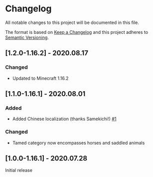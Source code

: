 # Changelog
All notable changes to this project will be documented in this file.

The format is based on [Keep a Changelog](http://keepachangelog.com/en/1.0.0/) and this project adheres to [Semantic Versioning](http://semver.org/spec/v2.0.0.html).

## [1.2.0-1.16.2] - 2020.08.17
### Changed
- Updated to Minecraft 1.16.2

## [1.1.0-1.16.1] - 2020.08.01
### Added
- Added Chinese localization (thanks Samekichi!) [#1](https://github.com/TheIllusiveC4/BeaconsForAll/pull/1)
### Changed
- Tamed category now encompasses horses and saddled animals

## [1.0.0-1.16.1] - 2020.07.28
Initial release